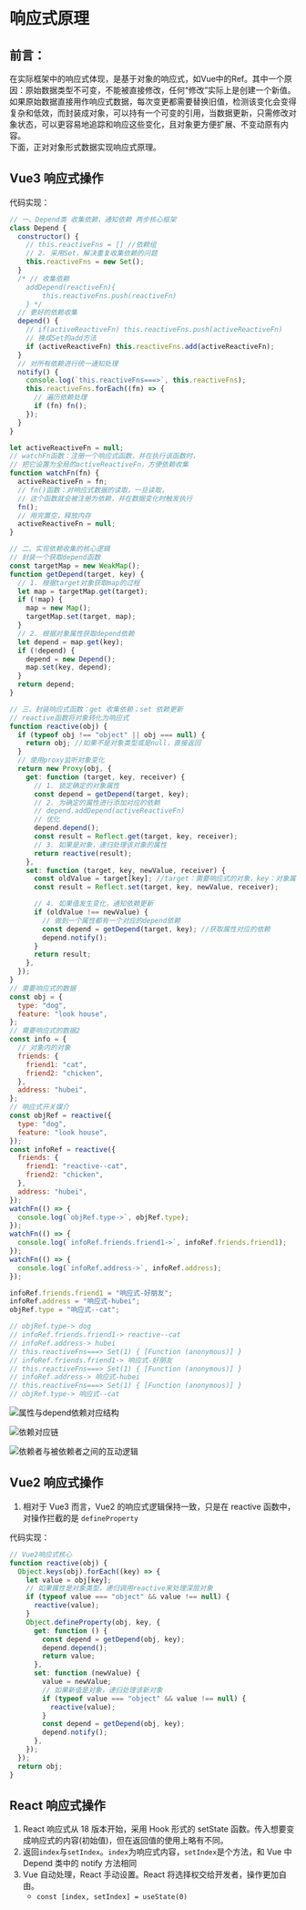# 响应式原理

<div class="tip-box">
<h2>前言：</h2>
<div>在实际框架中的响应式体现，是基于对象的响应式，如Vue中的Ref。其中一个原因：原始数据类型不可变，不能被直接修改，任何“修改”实际上是创建一个新值。如果原始数据直接用作响应式数据，每次变更都需要替换旧值，检测该变化会变得复杂和低效，而封装成对象，可以持有一个可变的引用，当数据更新，只需修改对象状态，可以更容易地追踪和响应这些变化，且对象更方便扩展、不变动原有内容。</div>
<div>下面，正对对象形式数据实现响应式原理。</div>
</div>

## Vue3 响应式操作

<div class="code-title">代码实现：</div>

```js
// 一、Depend类 收集依赖，通知依赖 两步核心框架
class Depend {
  constructor() {
    // this.reactiveFns = [] //依赖组
    // 2. 采用Set，解决重复收集依赖的问题
    this.reactiveFns = new Set();
  }
  /* // 收集依赖
    addDepend(reactiveFn){
        this.reactiveFns.push(reactiveFn)
    } */
  // 更好的依赖收集
  depend() {
    // if(activeReactiveFn) this.reactiveFns.push(activeReactiveFn)
    // 换成Set的add方法
    if (activeReactiveFn) this.reactiveFns.add(activeReactiveFn);
  }
  // 对所有依赖进行统一通知处理
  notify() {
    console.log(`this.reactiveFns===>`, this.reactiveFns);
    this.reactiveFns.forEach((fn) => {
      // 遍历依赖处理
      if (fn) fn();
    });
  }
}

let activeReactiveFn = null;
// watchFn函数：注册一个响应式函数，并在执行该函数时，
// 把它设置为全局的activeReactiveFn，方便依赖收集
function watchFn(fn) {
  activeReactiveFn = fn;
  // fn()函数：对响应式数据的读取，一旦读取，
  // 这个函数就会被注册为依赖，并在数据变化时触发执行
  fn();
  // 用完置空，释放内存
  activeReactiveFn = null;
}

// 二、实现依赖收集的核心逻辑
// 封装一个获取depend函数
const targetMap = new WeakMap();
function getDepend(target, key) {
  // 1. 根据target对象获取map的过程
  let map = targetMap.get(target);
  if (!map) {
    map = new Map();
    targetMap.set(target, map);
  }
  // 2. 根据对象属性获取depend依赖
  let depend = map.get(key);
  if (!depend) {
    depend = new Depend();
    map.set(key, depend);
  }
  return depend;
}

// 三、封装响应式函数：get 收集依赖；set 依赖更新
// reactive函数将对象转化为响应式
function reactive(obj) {
  if (typeof obj !== "object" || obj === null) {
    return obj; //如果不是对象类型或是null，直接返回
  }
  // 使用proxy监听对象变化
  return new Proxy(obj, {
    get: function (target, key, receiver) {
      // 1. 锁定确定的对象属性
      const depend = getDepend(target, key);
      // 2. 为确定的属性进行添加对应的依赖
      // depend.addDepend(activeReactiveFn)
      // 优化
      depend.depend();
      const result = Reflect.get(target, key, receiver);
      // 3. 如果是对象，递归处理该对象的属性
      return reactive(result);
    },
    set: function (target, key, newValue, receiver) {
      const oldValue = target[key]; //target：需要响应式的对象，key：对象属性
      const result = Reflect.set(target, key, newValue, receiver);

      // 4. 如果值发生变化，通知依赖更新
      if (oldValue !== newValue) {
        // 做到一个属性都有一个对应的depend依赖
        const depend = getDepend(target, key); //获取属性对应的依赖
        depend.notify();
      }
      return result;
    },
  });
}
// 需要响应式的数据
const obj = {
  type: "dog",
  feature: "look house",
};
// 需要响应式的数据2
const info = {
  // 对象内的对象
  friends: {
    friend1: "cat",
    friend2: "chicken",
  },
  address: "hubei",
};
// 响应式开关媒介
const objRef = reactive({
  type: "dog",
  feature: "look house",
});
const infoRef = reactive({
  friends: {
    friend1: "reactive--cat",
    friend2: "chicken",
  },
  address: "hubei",
});
watchFn(() => {
  console.log(`objRef.type->`, objRef.type);
});
watchFn(() => {
  console.log(`infoRef.friends.friend1->`, infoRef.friends.friend1);
});
watchFn(() => {
  console.log(`infoRef.address->`, infoRef.address);
});

infoRef.friends.friend1 = "响应式-好朋友";
infoRef.address = "响应式-hubei";
objRef.type = "响应式--cat";

// objRef.type-> dog
// infoRef.friends.friend1-> reactive--cat
// infoRef.address-> hubei
// this.reactiveFns===> Set(1) { [Function (anonymous)] }
// infoRef.friends.friend1-> 响应式-好朋友
// this.reactiveFns===> Set(1) { [Function (anonymous)] }
// infoRef.address-> 响应式-hubei
// this.reactiveFns===> Set(1) { [Function (anonymous)] }
// objRef.type-> 响应式--cat
```

<!-- <img src="../image/响应式原理-属性与depend依赖对应结构.png"  class="content"> -->

![属性与depend依赖对应结构](../image/%E5%93%8D%E5%BA%94%E5%BC%8F%E5%8E%9F%E7%90%86-%E5%B1%9E%E6%80%A7%E4%B8%8Edepend%E4%BE%9D%E8%B5%96%E5%AF%B9%E5%BA%94%E7%BB%93%E6%9E%84.png)

![依赖对应链](../image//%E5%93%8D%E5%BA%94%E5%BC%8F%E5%8E%9F%E7%90%86-%E4%BE%9D%E8%B5%96%E9%93%BE.png)

![依赖者与被依赖者之间的互动逻辑](../image/%E5%93%8D%E5%BA%94%E5%BC%8F%E5%8E%9F%E7%90%86-%E4%BE%9D%E8%B5%96%E8%80%85%E4%B8%8E%E8%A2%AB%E4%BE%9D%E8%B5%96%E8%80%85%E9%97%B4%E7%9A%84%E4%BA%92%E8%81%94.png)

## Vue2 响应式操作

1. 相对于 Vue3 而言，Vue2 的响应式逻辑保持一致，只是在 reactive 函数中，对操作拦截的是 `defineProperty`

<div class="code-title">代码实现：</div>

```js
// Vue2响应式核心
function reactive(obj) {
  Object.keys(obj).forEach((key) => {
    let value = obj[key];
    // 如果属性是对象类型，递归调用reactive来处理深层对象
    if (typeof value === "object" && value !== null) {
      reactive(value);
    }
    Object.defineProperty(obj, key, {
      get: function () {
        const depend = getDepend(obj, key);
        depend.depend();
        return value;
      },
      set: function (newValue) {
        value = newValue;
        // 如果新值是对象，递归处理该新对象
        if (typeof value === "object" && value !== null) {
          reactive(value);
        }
        const depend = getDepend(obj, key);
        depend.notify();
      },
    });
  });
  return obj;
}
```

## React 响应式操作

1. React 响应式从 18 版本开始，采用 Hook 形式的 setState 函数。传入想要变成响应式的内容(初始值)，但在返回值的使用上略有不同。
2. 返回`index`与`setIndex`。`index`为响应式内容，`setIndex`是个方法，和 Vue 中 Depend 类中的 notify 方法相同
3. Vue 自动处理，React 手动设置。React 将选择权交给开发者，操作更加自由。
   - `const [index, setIndex] = useState(0)`
